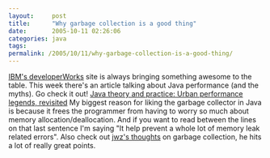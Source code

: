 ```yaml
---
layout:     post
title:      "Why garbage collection is a good thing"
date:       2005-10-11 02:26:06
categories: java
tags:  
permalink: /2005/10/11/why-garbage-collection-is-a-good-thing/
---
```

[IBM's developerWorks](http://www.ibm.com/developerworks) site is always bringing something awesome to the table. This week there's an article talking about Java performance (and the myths). Go check it out! [Java theory and practice: Urban performance legends, revisited](http://www-128.ibm.com/developerworks/java/library/j-jtp09275.html?ca=dgr-lnxw01JavaUrbanLegends) My biggest reason for liking the garbage collector in Java is because it frees the programmer from having to worry so much about memory allocation/deallocation. And if you want to read between the lines on that last sentence I'm saying "It help prevent a whole lot of memory leak related errors". Also check out [jwz's thoughts](http://www.jwz.org/doc/gc.html) on garbage collection, he hits a lot of really great points. 
